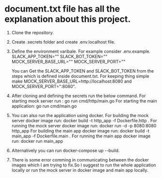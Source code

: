 
# document.txt file has all the explanation about this project.


1. Clone the repository.
2. Create .secrets folder and create .env.localhost file.
3. Define the environment varibale. For example consider .env.example.
   SLACK_APP_TOKEN=""
   SLACK_BOT_TOKEN=""
   MOCK_SERVER_BASE_URL=""
   MOCK_SERVER_PORT=""

   You can Get the SLACK_APP_TOKEN and SLACK_BOT_TOKEN from the steps which is defined inside document.txt. For keeping thing simple make MOCK_SERVER_BASE_URL=http://localhost:8080 and MOCK_SERVER_PORT=":8080".
   
4. After cloning and defining the secrets run the below command.
    For starting mock server run : go run cmd/http/main.go
    For starting the main application: go run cmd/main.go

5.  You can also run the application using docker.
    For building the mock server docker image run: docker build -t http_app -f Dockerfile.http .
    For running the mock server docker image run: docker run -d -p 8080:8080 http_app
    For building the main app docker image run: docker build -t main_app -f Dockerfile.main .
    For running the main app docker image run: docker run main_app

6. Alternatively you can run docker-compose up --build.
7. There  is some error comming in communicating between the docker images which I am trying to fix.So I suggest to run the whole application locally or run the mock server in docker image and main app locally.


     
